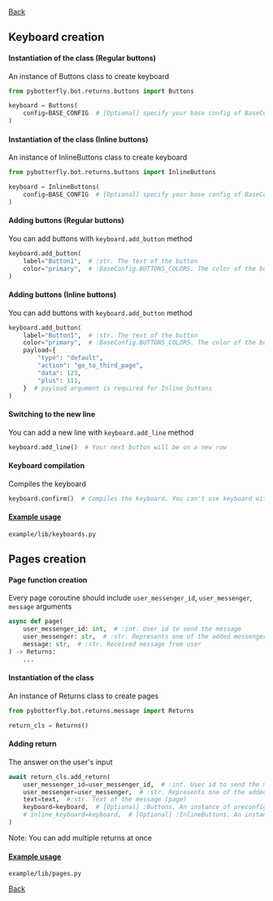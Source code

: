 [Back](https://github.com/Ninzalo/PyBotterfly)

## Keyboard creation

#### Instantiation of the class (Regular buttons)
An instance of Buttons class to create keyboard
```python
from pybotterfly.bot.returns.buttons import Buttons

keyboard = Buttons(
    config=BASE_CONFIG  # [Optional] specify your base config of BaseConfig class if there are any changes. Defaults to BaseConfig
)
```

#### Instantiation of the class (Inline buttons)
An instance of InlineButtons class to create keyboard
```python
from pybotterfly.bot.returns.buttons import InlineButtons

keyboard = InlineButtons(
    config=BASE_CONFIG  # [Optional] specify your base config of BaseConfig class if there are any changes. Defaults to BaseConfig
)
```

#### Adding buttons (Regular buttons)
You can add buttons with `keyboard.add_button` method
```python
keyboard.add_button(
    label="Button1",  # :str. The text of the button
    color="primary",  # :BaseConfig.BUTTONS_COLORS. The color of the button
)
```

#### Adding buttons (Inline buttons)
You can add buttons with `keyboard.add_button` method
```python
keyboard.add_button(
    label="Button1",  # :str. The text of the button
    color="primary",  # :BaseConfig.BUTTONS_COLORS. The color of the button
    payload={
        "type": "default",
        "action": "go_to_third_page",
        "data": 123,
        "plus": 111,
    }  # payload argument is required for Inline_buttons
)
```

#### Switching to the new line
You can add a new line with `keyboard.add_line` method
```python
keyboard.add_line()  # Your next button will be on a new row
```

#### Keyboard compilation
Compiles the keyboard
```python
keyboard.confirm()  # Compiles the keyboard. You can't use keyboard without using this method
```

#### [Example usage](https://github.com/Ninzalo/PyBotterfly/blob/master/example/lib/keyboards.py)
```shell
example/lib/keyboards.py
```


## Pages creation

#### Page function creation
Every page coroutine should include `user_messenger_id`, `user_messenger`, `message` arguments
```python
async def page(
    user_messenger_id: int,  # :int. User id to send the message
    user_messenger: str,  # :str. Represents one of the added messengers to which the user belongs
    message: str,  # :str. Received message from user
) -> Returns:
    ...
```

#### Instantiation of the class
An instance of Returns class to create pages
```python
from pybotterfly.bot.returns.message import Returns

return_cls = Returns()
```

#### Adding return
The answer on the user's input
```python
await return_cls.add_return(
    user_messenger_id=user_messenger_id,  # :int. User id to send the message
    user_messenger=user_messenger,  # :str. Represents one of the added messengers to which the user belongs
    text=text,  #:str. Text of the message (page)
    keyboard=keyboard,  # [Optional] :Buttons. An instance of preconfigured Buttons class. You are not able to add this argument if your keyboard is the instance of InlineButtons class
    # inline_keyboard=keyboard,  # [Optional] :InlineButtons. An instance of preconfigured InlineButtons class. You are not able to add this argument if your keyboard is the instance of Buttons class
)
```
Note: You can add multiple returns at once

#### [Example usage](https://github.com/Ninzalo/PyBotterfly/blob/master/example/lib/pages.py)
```shell
example/lib/pages.py
```


[Back](https://github.com/Ninzalo/PyBotterfly)
